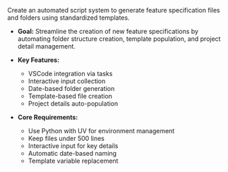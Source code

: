 Create an automated script system to generate feature specification files and folders using standardized templates.

* **Goal:** Streamline the creation of new feature specifications by automating folder structure creation, template population, and project detail management.

* **Key Features:**
  * VSCode integration via tasks
  * Interactive input collection
  * Date-based folder generation
  * Template-based file creation
  * Project details auto-population

* **Core Requirements:**
  * Use Python with UV for environment management
  * Keep files under 500 lines
  * Interactive input for key details
  * Automatic date-based naming
  * Template variable replacement